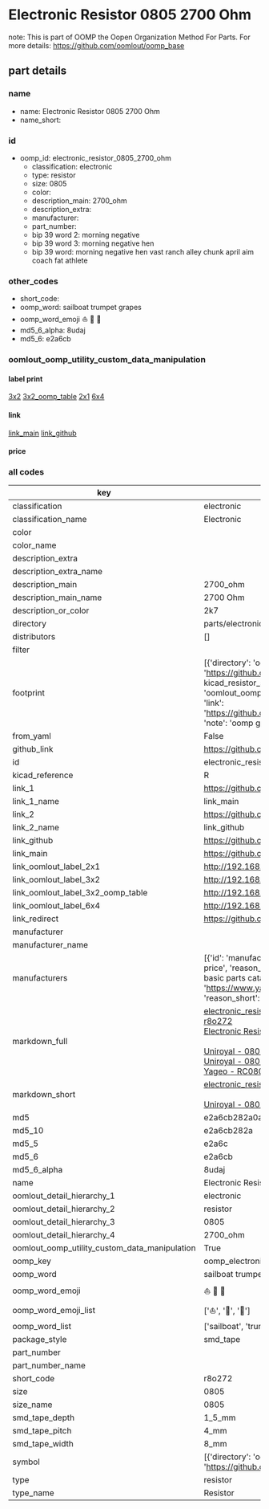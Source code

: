 # Electronic Resistor 0805 2700 Ohm  

note: This is part of OOMP the Oopen Organization Method For Parts. For more details: https://github.com/oomlout/oomp_base

##  part details
  







### name
* name: Electronic Resistor 0805 2700 Ohm
* name_short: 
### id
* oomp_id: electronic_resistor_0805_2700_ohm
  * classification: electronic
  * type: resistor
  * size: 0805
  * color: 
  * description_main: 2700_ohm
  * description_extra: 
  * manufacturer: 
  * part_number: 
  * bip 39 word 2: morning negative
  * bip 39 word 3: morning negative hen
  * bip 39 word: morning negative hen vast ranch alley chunk april aim coach fat athlete

### other_codes
* short_code: 
* oomp_word: sailboat trumpet grapes
* oomp_word_emoji :sailboat: :trumpet: :grapes:
* md5_6_alpha: 8udaj
* md5_6: e2a6cb






### oomlout_oomp_utility_custom_data_manipulation
#### label print
[3x2](http://192.168.1.245:1112/?label=oomp%208udaj)
[3x2_oomp_table](http://192.168.1.108:1112/?label=oomp%208udaj)
[2x1](http://192.168.1.242:1112/?label=oomp%208udaj)
[6x4](http://192.168.1.55:1112/?label=oomp%208udaj)    

#### link

[link_main](https://github.com/oomlout/oomlout_oomp_version_1_messy/tree/main/parts/electronic_resistor_0805_2700_ohm) [link_github](https://github.com/oomlout/oomlout_oomp_version_1_messy/tree/main/parts/electronic_resistor_0805_2700_ohm)                             

#### price







### all codes 
| key | value |  
| --- | --- |  
| classification | electronic |  
| classification_name | Electronic |  
| color |  |  
| color_name |  |  
| description_extra |  |  
| description_extra_name |  |  
| description_main | 2700_ohm |  
| description_main_name | 2700 Ohm |  
| description_or_color | 2k7 |  
| directory | parts/electronic_resistor_0805_2700_ohm |  
| distributors | [] |  
| filter |  |  
| footprint | [{'directory': 'oomlout_oomp_footprint_bot/footprints/kicad_resistor_smd_r_0805_2012metric//working/working.kicad_mod', 'index': 0, 'link': 'https://github.com/oomlout/oomlout_oomp_footprint_bot/tree/main/foootprntss/kicad_resistor_smd_r_0805_2012metric', 'note': 'source footprint kicad_resistor_smd_r_0805_2012metric', 'oomp_key': 'oomp_kicad_resistor_smd_r_0805_2012metric'}, {'directory': 'oomlout_oomp_footprint_bot/footprints/oomlout_oomlout_oomp_part_footprints_r8o272_electronic_resistor_0805_2700_ohm//working/working.kicad_mod', 'index': 1, 'link': 'https://github.com/oomlout/oomlout_oomp_footprint_bot/tree/main/foootprntss/oomlout_oomlout_oomp_part_footprints_r8o272_electronic_resistor_0805_2700_ohm', 'note': 'oomp generated footprint', 'oomp_key': 'oomp_oomlout_oomlout_oomp_part_footprints_r8o272_electronic_resistor_0805_2700_ohm'}] |  
| from_yaml | False |  
| github_link | https://github.com/oomlout/oomlout_oomp_part_src/tree/main/parts/electronic_resistor_0805_2700_ohm |  
| id | electronic_resistor_0805_2700_ohm |  
| kicad_reference | R |  
| link_1 | https://github.com/oomlout/oomlout_oomp_version_1_messy/tree/main/parts/electronic_resistor_0805_2700_ohm |  
| link_1_name | link_main |  
| link_2 | https://github.com/oomlout/oomlout_oomp_version_1_messy/tree/main/parts/electronic_resistor_0805_2700_ohm |  
| link_2_name | link_github |  
| link_github | https://github.com/oomlout/oomlout_oomp_version_1_messy/tree/main/parts/electronic_resistor_0805_2700_ohm |  
| link_main | https://github.com/oomlout/oomlout_oomp_version_1_messy/tree/main/parts/electronic_resistor_0805_2700_ohm |  
| link_oomlout_label_2x1 | http://192.168.1.242:1112/?label=oomp%208udaj |  
| link_oomlout_label_3x2 | http://192.168.1.245:1112/?label=oomp%208udaj |  
| link_oomlout_label_3x2_oomp_table | http://192.168.1.108:1112/?label=oomp%208udaj |  
| link_oomlout_label_6x4 | http://192.168.1.55:1112/?label=oomp%208udaj |  
| link_redirect | https://github.com/oomlout/oomlout_oomp_version_1_messy/tree/main/parts/electronic_resistor_0805_2700_ohm |  
| manufacturer |  |  
| manufacturer_name |  |  
| manufacturers | [{'id': 'manufacturer_uniroyal', 'link': '', 'name': 'Uniroyal', 'note': {'reason': 'did this one first, but not in jlc pcb basic parts and 1 percent are and they are the same price', 'reason_short': 'not in jlc basic parts'}, 'part_number': '0805W8J0272T5E'}, {'id': 'manufacturer_uniroyal', 'link': '', 'name': 'Uniroyal', 'note': {'reason': 'in the jlc basic parts catalogue', 'reason_short': 'jlc basic part'}, 'part_number': '0805W8F2701T5E'}, {'id': 'manufacturer_yageo', 'link': 'https://www.yageo.com/en/Chart/Download/pdf/RC0805JR-072K7L', 'name': 'Yageo', 'note': {'reason': 'yageo is a commonly cross referenced part number', 'reason_short': 'available everywhere'}, 'part_number': 'RC0805JR-072K7L'}] |  
| markdown_full | [electronic_resistor_0805_2700_ohm](none)<br>[r8o272](none)<br>[Electronic Resistor 0805 2700 Ohm](none)<br><br>[Uniroyal - 0805W8J0272T5E- not in jlc basic parts]() [(L)  ](https://www.lcsc.com/search?q=0805W8J0272T5E)[(D)  ](https://www.digikey.com/en/products?keywords=0805W8J0272T5E)[(M)  ](https://www.mouser.com/Search/Refine?Keyword=0805W8J0272T5E)[(N)  ](https://www.newark.com/search?st=0805W8J0272T5E)[(SZ)  ](https://so.szlcsc.com/global.html?k=0805W8J0272T5E)<br>[Uniroyal - 0805W8F2701T5E- jlc basic part]() [(L)  ](https://www.lcsc.com/search?q=0805W8F2701T5E)[(D)  ](https://www.digikey.com/en/products?keywords=0805W8F2701T5E)[(M)  ](https://www.mouser.com/Search/Refine?Keyword=0805W8F2701T5E)[(N)  ](https://www.newark.com/search?st=0805W8F2701T5E)[(SZ)  ](https://so.szlcsc.com/global.html?k=0805W8F2701T5E)<br>[Yageo - RC0805JR-072K7L- available everywhere](https://www.yageo.com/en/Chart/Download/pdf/RC0805JR-072K7L) [(L)  ](https://www.lcsc.com/search?q=RC0805JR-072K7L)[(D)  ](https://www.digikey.com/en/products?keywords=RC0805JR-072K7L)[(M)  ](https://www.mouser.com/Search/Refine?Keyword=RC0805JR-072K7L)[(N)  ](https://www.newark.com/search?st=RC0805JR-072K7L)[(SZ)  ](https://so.szlcsc.com/global.html?k=RC0805JR-072K7L)<br> |  
| markdown_short | [electronic_resistor_0805_2700_ohm](none)<br><br>[Uniroyal - 0805W8J0272T5E- not in jlc basic parts]()[Uniroyal - 0805W8F2701T5E- jlc basic part]()[Yageo - RC0805JR-072K7L- available everywhere](https://www.yageo.com/en/Chart/Download/pdf/RC0805JR-072K7L) |  
| md5 | e2a6cb282a0ae5141a58cf1ad664fc7f |  
| md5_10 | e2a6cb282a |  
| md5_5 | e2a6c |  
| md5_6 | e2a6cb |  
| md5_6_alpha | 8udaj |  
| name | Electronic Resistor 0805 2700 Ohm |  
| oomlout_detail_hierarchy_1 | electronic |  
| oomlout_detail_hierarchy_2 | resistor |  
| oomlout_detail_hierarchy_3 | 0805 |  
| oomlout_detail_hierarchy_4 | 2700_ohm |  
| oomlout_oomp_utility_custom_data_manipulation | True |  
| oomp_key | oomp_electronic_resistor_0805_2700_ohm |  
| oomp_word | sailboat trumpet grapes |  
| oomp_word_emoji | :sailboat: :trumpet: :grapes: |  
| oomp_word_emoji_list | [':sailboat:', ':trumpet:', ':grapes:'] |  
| oomp_word_list | ['sailboat', 'trumpet', 'grapes'] |  
| package_style | smd_tape |  
| part_number |  |  
| part_number_name |  |  
| short_code | r8o272 |  
| size | 0805 |  
| size_name | 0805 |  
| smd_tape_depth | 1_5_mm |  
| smd_tape_pitch | 4_mm |  
| smd_tape_width | 8_mm |  
| symbol | [{'directory': 'oomlout_oomp_symbol_bot/symbols/kicad_device_r//working/working.kicad_sym', 'index': 0, 'link': 'https://github.com/oomlout/oomlout_oomp_symbol_bot/tree/main/symbols/kicad_device_r', 'oomp_key': 'oomp_kicad_device_r'}] |  
| type | resistor |  
| type_name | Resistor |  
